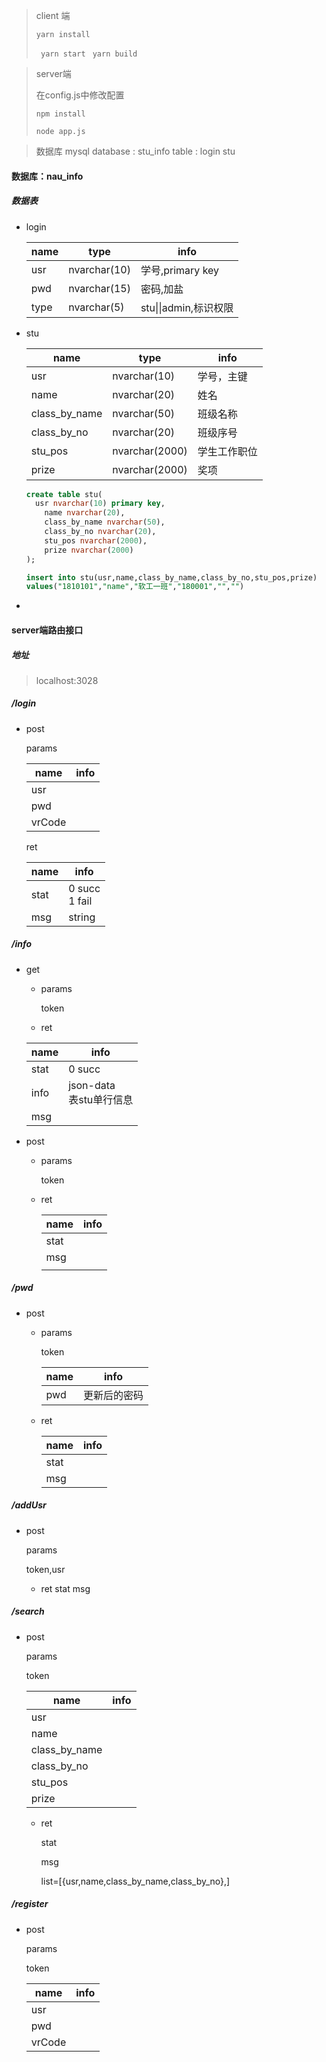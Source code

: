 > client 端
>
> ```yarn install```
>
> ``` yarn start```
> ``` yarn build```



>
>  server端
>
> 在config.js中修改配置
> 
>  `npm install`
>
>  `node app.js`



> 数据库
> mysql
> database : stu_info
> table : login stu

#### 数据库：nau_info

##### 数据表

+ login

  | name | type         | info                  |
  | ---- | ------------ | --------------------- |
  | usr  | nvarchar(10) | 学号,primary key      |
  | pwd  | nvarchar(15) | 密码,加盐             |
  | type | nvarchar(5)  | stu\|\|admin,标识权限 |

+ stu

  | name          | type           | info                                |
  | ------------- | -------------- | ----------------------------------- |
  | usr           | nvarchar(10)   | 学号，主键                          |
  | name          | nvarchar(20)   | 姓名                                |
  | class_by_name | nvarchar(50)   | 班级名称                            |
  | class_by_no   | nvarchar(20)   | 班级序号                            |
  | stu_pos       | nvarchar(2000) | 学生工作职位 |
  | prize         | nvarchar(2000) | 奖项         |

  ```sql
  create table stu(
  	usr nvarchar(10) primary key,
      name nvarchar(20),
      class_by_name nvarchar(50),
      class_by_no nvarchar(20),
      stu_pos nvarchar(2000),
      prize nvarchar(2000)
  );
  ```

  ```sql
  insert into stu(usr,name,class_by_name,class_by_no,stu_pos,prize)
  values("1810101","name","软工一班","180001","","")
  ```

  

+ 



#### server端路由接口

##### 地址

> localhost:3028

##### /login

+ post

  params

  | name   | info |
  | ------ | ---- |
  | usr    |      |
  | pwd    |      |
  | vrCode |      |

  ret

  | name | info               |
  | ---- | ------------------ |
  | stat | 0 succ<br />1 fail |
  | msg  | string             |





##### /info

+ get

  + params

    token

  + ret

  | name | info                         |
  | ---- | ---------------------------- |
  | stat | 0 succ                       |
  | info | json-data<br />表stu单行信息 |
  | msg  |                              |

+ post

  + params

    token

  + ret

    | name | info |
    | ---- | ---- |
    | stat |      |
    | msg  |      |
    |      |      |



##### /pwd

+ post

  + params

    token

    | name | info         |
    | ---- | ------------ |
    | pwd  | 更新后的密码 |

    

  + ret

    | name | info |
    | ---- | ---- |
    | stat |      |
    | msg  |      |

##### /addUsr

+ post

  params

  token,usr

  + ret stat msg



##### /search

+ post

  params

  token

  | name          | info |
  | ------------- | ---- |
  | usr           |      |
  | name          |      |
  | class_by_name |      |
  | class_by_no   |      |
  | stu_pos       |      |
  | prize         |      |

  + ret

    stat

    msg

    list=[{usr,name,class_by_name,class_by_no},]

##### /register

+ post

  params

  token

  | name   | info |
  | ------ | ---- |
  | usr    |      |
  | pwd    |      |
  | vrCode |      |

  





